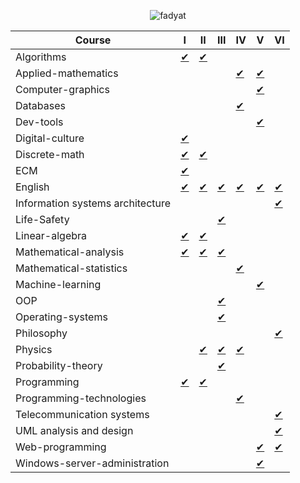 <p align="center">
    <img src="https://count.getloli.com/get/@fadyat?theme=gelbooru" alt="fadyat" />
</p>

| Course                           | I                                         | II                                         | III                                         | IV                                            | V                                                 | VI                                             |
|----------------------------------|-------------------------------------------|--------------------------------------------|---------------------------------------------|-----------------------------------------------|---------------------------------------------------|------------------------------------------------|
| Algorithms                       | [✔](algorithms/term1)                     | [✔](algorithms/term2)                      |                                             |                                               |                                                   |                                                |
| Applied-mathematics              |                                           |                                            |                                             | [✔](applied-mathematics/IV%20semester)        | [✔](applied-mathematics/V%20semester)             |                                                |
| Computer-graphics                |                                           |                                            |                                             |                                               | [✔](https://github.com/fadyat/itmo-cgg)           |                                                |
| Databases                        |                                           |                                            |                                             | [✔](db/IV%20semester)                  |                                                   |                                                |
| Dev-tools                        |                                           |                                            |                                             |                                               | [✔](https://github.com/fadyat/itmo-devtools)      |                                                |
| Digital-culture                  | [✔](digital-culture/I%20semester)         |                                            |                                             |                                               |                                                   |                                                |
| Discrete-math                    | [✔](discrete-math/I%20semester)           | [✔](discrete-math/II%20semester)           |                                             |                                               |                                                   |                                                |
| ECM                              | [✔](ecm/I%20semester)                     |                                            |                                             |                                               |                                                   |                                                |
| English                          | [✔](./English/I%20semester)               | [✔](./English/II%20semester)               | [✔](./English/III%20semester)               | [✔](./English/IV%20semester)                  | [✔](./English/V%20semester)                       | [✔](./English/VI%20semester)                   |
| Information systems architecture |                                           |                                            |                                             |                                               |                                                   | [✔](./ISA/VI%20semester)                       |
| Life-Safety                      |                                           |                                            | [✔](life-safety/III%20semester)           |                                               |                                                   |                                                |
| Linear-algebra                   | [✔](linear-algebra/I%20semester)          | [✔](linear-algebra/II%20semester)          |                                             |                                               |                                                   |                                                |
| Mathematical-analysis            | [✔](./Mathematical-analysis/I%20semester) | [✔](./Mathematical-analysis/II%20semester) | [✔](./Mathematical-analysis/III%20semester) |                                               |                                                   |                                                |
| Mathematical-statistics          |                                           |                                            |                                             | [✔](./Mathematical-statistics/IV%20semester)  |                                                   |                                                |
| Machine-learning                 |                                           |                                            |                                             |                                               | [✔](ml/V%20semester)                              |                                                |
| OOP                              |                                           |                                            | [✔](oop/III%20semester)                     |                                               |                                                   |                                                |
| Operating-systems                |                                           |                                            | [✔](os/III%20semester)                      |                                               |                                                   |                                                |
| Philosophy                       |                                           |                                            |                                             |                                               |                                                   | [✔](./Philosophy/VI%20semester)                |
| Physics                          |                                           | [✔](./Physics/II%20semester)               | [✔](./Physics/III%20semester)               | [✔](./Physics/IV%20semester)                  |                                                   |                                                |
| Probability-theory               |                                           |                                            | [✔](./Probability-theory/III%20semester)    |                                               |                                                   |                                                |
| Programming                      | [✔](./Programming/I%20semester)           | [✔](./Programming/II%20semester)           |                                             |                                               |                                                   |                                                |
| Programming-technologies         |                                           |                                            |                                             | [✔](./Programming-Technologies/IV%20semester) |                                                   |                                                |
| Telecommunication systems        |                                           |                                            |                                             |                                               |                                                   | [✔](telecom/VI%20semester) |
| UML analysis and design          |                                           |                                            |                                             |                                               |                                                   | [✔](uml/VI%20semester)                       |
| Web-programming                  |                                           |                                            |                                             |                                               | [✔](https://github.com/fadyat/itmo-web)           | [✔](https://github.com/fadyat/itmo-web)        |
| Windows-server-administration    |                                           |                                            |                                             |                                               | [✔](windows/V%20semester) |                                                |
